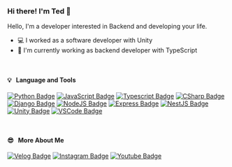 ### Hi there! I'm Ted 👋

Hello, I'm a developer interested in Backend and developing your life.

- 💻 I worked as a software developer with Unity
- 🌱 I'm currently working as backend developer with TypeScript

<br>

#### 💡 &nbsp; Language and Tools
[![Python Badge](http://img.shields.io/badge/Python-3776ab?style=flat&logo=python&logoColor=white)](https://www.python.org/)
[![JavaScript Badge](http://img.shields.io/badge/JavaScript-F7DF1E?style=flat&logo=javascript&logoColor=white)](https://developer.mozilla.org/ko/docs/Web/JavaScript)
[![Typescript Badge](http://img.shields.io/badge/TypeScript-3178C6?style=flat&logo=typescript&logoColor=white)](https://www.typescriptlang.org/)
[![CSharp Badge](http://img.shields.io/badge/CSharp-239120?style=flat&logo=csharp&logoColor=white)](https://docs.microsoft.com/en-us/dotnet/csharp/) <br>
[![Django Badge](http://img.shields.io/badge/Django-092E20?style=flat&logo=django&logoColor=white)](https://www.djangoproject.com/)
[![NodeJS Badge](http://img.shields.io/badge/Node.JS-339933?style=flat&logo=node.js&logoColor=white)](https://nodejs.org/ko/)
[![Express Badge](http://img.shields.io/badge/Express-000000?style=flat&logo=express&logoColor=white)](https://expressjs.com/ko/)
[![NestJS Badge](http://img.shields.io/badge/NestJS-E0234E?style=flat&logo=nestjs&logoColor=white)](https://nestjs.com/)<br>
[![Unity Badge](http://img.shields.io/badge/Unity-black?style=flat&logo=unity&logoColor=white)](https://unity.com/)
[![VSCode Badge](http://img.shields.io/badge/VSCode-007acc?style=flat&logo=visualstudiocode&logoColor=white)](https://code.visualstudio.com/)

<br>

#### 😎 &nbsp; More About Me
  
[![Velog Badge](http://img.shields.io/badge/Velog-72d4ac?style=flat&logo=storyblok&logoColor=white)](https://velog.io/@hayejun1013)
[![Instagram Badge](http://img.shields.io/badge/Instagram-e4405f?style=flat&logo=instagram&logoColor=white&link=https://www.instagram.com/tedjunny/)](https://www.instagram.com/tedjunny/)
[![Youtube Badge](https://img.shields.io/badge/Youtube-ea4335?style=flat&logo=youtube&logoColor=white)](https://www.youtube.com/channel/UCgcU3CBa9OeUFB1RhJPHLRw)
